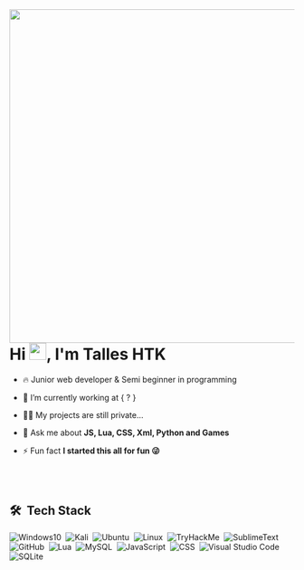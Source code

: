 
<img align="right" height="590em" src="https://raw.githubusercontent.com/gist/TallesHtk/74099e2c1fd4dc3265ec1b37c4004ef7/raw/cb25547b69b78e69227a51849c54629ae49e89e7/githubcard.svg"/>
<h1 align="left">Hi <img src="https://raw.githubusercontent.com/kaueMarques/kaueMarques/master/hi.gif" width="30px">, I'm Talles HTK</h1>

- 🔥 Junior web developer & Semi beginner in programming

- 🔭 I’m currently working at { ? }

- 👨‍💻 My projects are still private...

- 💬 Ask me about **JS, Lua, CSS, Xml, Python and Games**

- ⚡ Fun fact **I started this all for fun 😜**

<br><br>

## 🛠 &nbsp;Tech Stack

![Windows10](https://img.shields.io/badge/-Windows%2010-05122A?style=flat&logo=Windows)&nbsp;
![Kali](https://img.shields.io/badge/-KaliLinux-05122A?style=flat&logo=Kalilinux)&nbsp;
![Ubuntu](https://img.shields.io/badge/-Ubuntu-05122A?style=flat&logo=Ubuntu)&nbsp;
![Linux](https://img.shields.io/badge/-Linux-05122A?style=flat&logo=Linux)&nbsp;
![TryHackMe](https://img.shields.io/badge/-TryHackMe-05122A?style=flat&logo=TryHackMe)&nbsp;
![SublimeText](https://img.shields.io/badge/-SublimeText-05122A?style=flat&logo=SublimeText)&nbsp;
![GitHub](https://img.shields.io/badge/-GitHub-05122A?style=flat&logo=github)&nbsp;
![Lua](https://img.shields.io/badge/-lua-05122A?style=flat&logo=lua)&nbsp;
![MySQL](https://img.shields.io/badge/-MySQL-05122A?style=flat&logo=MySQL)&nbsp;
![JavaScript](https://img.shields.io/badge/-JavaScript-05122A?style=flat&logo=javascript)&nbsp;
![CSS](https://img.shields.io/badge/-CSS-05122A?style=flat&logo=CSS3&logoColor=1572B6)&nbsp;
![Visual Studio Code](https://img.shields.io/badge/-Visual%20Studio%20Code-05122A?style=flat&logo=visual-studio-code&logoColor=007ACC)&nbsp;
![SQLite](https://img.shields.io/badge/-SQLite-05122A?style=flat&logo=sqlite)&nbsp;

<br><br>
